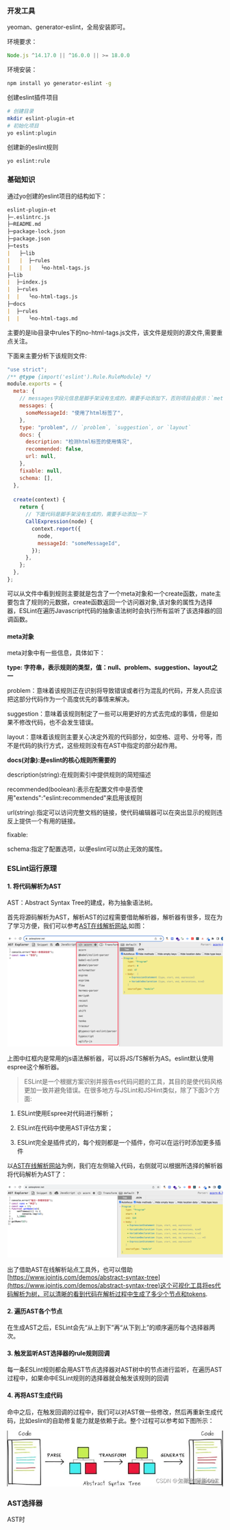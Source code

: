 ### 开发工具

yeoman、generator-eslint，全局安装即可。

环境要求：
```js
Node.js ^14.17.0 || ^16.0.0 || >= 18.0.0
```

环境安装：

```bash
npm install yo generator-eslint -g
```

创建eslint插件项目

```bash
# 创建目录
mkdir eslint-plugin-et
# 初始化项目
yo eslint:plugin
```

创建新的eslint规则

```bash
yo eslint:rule
```

### 基础知识

通过yo创建的eslint项目的结构如下：

```markdown
eslint-plugin-et
├─.eslintrc.js
├─README.md
├─package-lock.json
├─package.json
├─tests
|   ├─lib
|   |  ├─rules
|   |  |   └no-html-tags.js
├─lib
|  ├─index.js
|  ├─rules
|  |   └no-html-tags.js
├─docs
|  ├─rules
|  |   └no-html-tags.md
```

主要的是lib目录中rules下的no-html-tags.js文件，该文件是规则的源文件,需要重点关注。

下面来主要分析下该规则文件:

```js
"use strict";
/** @type {import('eslint').Rule.RuleModule} */
module.exports = {
  meta: {
    // messages字段元信息是脚手架没有生成的，需要手动添加下，否则项目会提示：`meta.messages` must contain at least one violation,就是说至少要有一个异常提示信息
    messages: {
      someMessageId: "使用了html标签了",
    },
    type: "problem", // `problem`, `suggestion`, or `layout`
    docs: {
      description: "检测html标签的使用情况",
      recommended: false,
      url: null,
    },
    fixable: null,
    schema: [],
  },

  create(context) {
    return {
      // 下面代码是脚手架没有生成的，需要手动添加一下
      CallExpression(node) {
        context.report({
          node,
          messageId: "someMessageId",
        });
      },
    };
  },
};
```

可以从文件中看到规则主要就是包含了一个meta对象和一个create函数，mate主要包含了规则的元数据，create函数返回一个访问器对象,该对象的属性为选择器，ESLint在遍历Javascript代码的抽象语法树时会执行所有监听了该选择器的回调函数。

#### meta对象

meta对象中有一些信息，具体如下：

**type: 字符串，表示规则的类型，值：null、problem、suggestion、layout之一**

problem：意味着该规则正在识别将导致错误或者行为混乱的代码，开发人员应该把这部分代码作为一个高度优先的事情来解决。

suggestion：意味着该规则制定了一些可以用更好的方式去完成的事情，但是如果不修改代码，也不会发生错误。

layout：意味着该规则主要关心决定外观的代码部分，如空格、逗号、分号等，而不是代码的执行方式，这些规则没有在AST中指定的部分起作用。

**docs(对象):是eslint的核心规则所需要的**

description(string):在规则索引中提供规则的简短描述

recommended(boolean):表示在配置文件中是否使用"extends":"eslint:recommended"来启用该规则

url(string):指定可以访问完整文档的链接，使代码编辑器可以在突出显示的规则违反上提供一个有用的链接。

fixable:

schema:指定了配置选项，以便eslint可以防止无效的属性。

### ESLint运行原理

#### 1. 将代码解析为AST

AST：Abstract Syntax Tree的建成，称为抽象语法树。

首先将源码解析为AST，解析AST的过程需要借助解析器，解析器有很多，现在为了学习方便，我们可以参考[AST在线解析网站](https://astexplorer.net/),如图：

![AST在线解析](./images/i6.png)

上图中红框内是常用的js语法解析器，可以将JS/TS解析为AS。eslint默认使用espree这个解析器。

> ESLint是一个根据方案识别并报告es代码问题的工具，其目的是使代码风格更加一致并避免错误。在很多地方与JSLint和JSHint类似，除了下面3个方面:

1. ESLint使用Espree对代码进行解析；

2. ESLint在代码中使用AST评估方案；

3. ESLint完全是插件式的，每个规则都是一个插件，你可以在运行时添加更多插件

以[AST在线解析网站](https://astexplorer.net/)为例，我们在左侧输入代码，右侧就可以根据所选择的解析器将代码解析为AST了：

![js代码解析为AST](./images/i7.png)

出了借助AST在线解析站点工具外，也可以借助[https://www.jointjs.com/demos/abstract-syntax-tree](https://www.jointjs.com/demos/abstract-syntax-tree)这个可视化工具将es代码解析为树，可以清晰的看到代码在解析过程中生成了多少个节点和tokens.

#### 2. 遍历AST各个节点

在生成AST之后，ESLint会先“从上到下”再“从下到上”的顺序遍历每个选择器两次。

#### 3. 触发监听AST选择器的rule规则回调

每一条ESLint规则都会用AST节点选择器对AST树中的节点进行监听，在遍历AST过程中，如果命中ESLint规则的选择器就会触发该规则的回调

#### 4. 再将AST生成代码

命中之后，在触发回调的过程中，我们可以对AST做一些修改，然后再重新生成代码，比如eslint的自助修复能力就是依赖于此。整个过程可以参考如下图所示：

![ESLint工作过程](./images/i8.png)

### AST选择器

AST时
